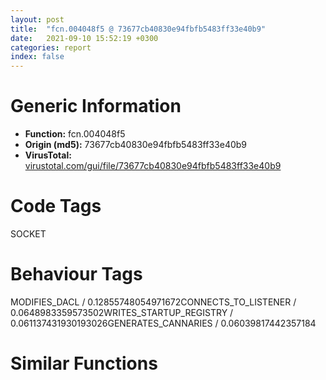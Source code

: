 ```yaml
---
layout: post
title:  "fcn.004048f5 @ 73677cb40830e94fbfb5483ff33e40b9"
date:   2021-09-10 15:52:19 +0300
categories: report
index: false
---
```


# Generic Information
- **Function:** fcn.004048f5
- **Origin (md5):** 73677cb40830e94fbfb5483ff33e40b9
- **VirusTotal:** [virustotal.com/gui/file/73677cb40830e94fbfb5483ff33e40b9][virustotal_ref]

# Code Tags
<span class="tag" id="SOCKET">SOCKET</span>


# Behaviour Tags
<span class="bhv-tag" id="MODIFIES_DACL">MODIFIES_DACL / 0.12855748054971672</span><span class="bhv-tag" id="CONNECTS_TO_LISTENER">CONNECTS_TO_LISTENER / 0.0648983359573502</span><span class="bhv-tag" id="WRITES_STARTUP_REGISTRY">WRITES_STARTUP_REGISTRY / 0.061137431930193026</span><span class="bhv-tag" id="GENERATES_CANNARIES">GENERATES_CANNARIES / 0.06039817442357184</span>

# Similar Functions
<script type="text/javascript" src="https://www.gstatic.com/charts/loader.js"></script>
<script type="text/javascript">

    google.charts.load('current', {'packages':['corechart']});
    google.charts.setOnLoadCallback(drawChart);

    function drawChart() {
    var data = new google.visualization.DataTable();
        data.addColumn('number', 'X');
        data.addColumn('number', 'Y');
        data.addColumn({type: 'string', role: 'tooltip', 'p': {'html': true}});
        data.addColumn({'type': 'string', 'role': 'style'});
        
        data.addRows([
    [7316.46923828125, -7642.32470703125, '<b><a href="/report/fcn.004048f5@73677cb40830e94fbfb5483ff33e40b9">fcn.004048f5</a><br>@73677cb40830e94fbfb5483ff33e40b9</b><br>push ebp<br>mov ebp, esp<br>sub esp, 0x10<br>push esi<br>push 0<br>push 1<br>push 2<br>call dword[sym.imp.WS2_32.dll_socket]<br>mov esi, eax<br>cmp esi, 0xffffffff<br>jne 0x404926<br>lea eax, [ebp+0x10]<br>push eax<br>mov eax, dword[ebp+0xc]<br>push ebx<br>push dword[ebp+8]<br>mov cl, 1<br>call fcn.004048c3<br>add esp, 0xc<br>jmp 0x404975<br>push edi<br>xor eax, eax<br>lea edi, [ebp-0x10]<br>stosd dword<br>stosd dword<br>stosd dword<br>stosd dword<br>mov eax, dword[ebx]<br>mov dword[ebp-0xc], eax<br>mov ax, word[ebp+0x10]<br>mov word[ebp-0xe], ax<br>push 0x10<br>lea eax, [ebp-0x10]<br>push eax<br>push esi<br>mov word[ebp-0x10], 2<br>call dword[sym.imp.WS2_32.dll_connect]<br>cmp eax, 0xffffffff<br>pop edi<br>jne 0x404975<br>lea eax, [ebp+0x10]<br>push eax<br>mov eax, dword[ebp+0xc]<br>push ebx<br>push dword[ebp+8]<br>mov cl, 5<br>call fcn.004048c3<br>add esp, 0xc<br>push esi<br>call dword[sym.imp.WS2_32.dll_closesocket]<br>or esi, 0xffffffff<br>mov eax, esi<br>pop esi<br>leave <br>ret <br><eoc> ', 'point { fill-color: #e0440e; }'],
[-7316.46923828125, 7642.32470703125, '<b><a href="/report/fcn.004016de@73677cb40830e94fbfb5483ff33e40b9">fcn.004016de</a><br>@73677cb40830e94fbfb5483ff33e40b9</b><br>push ebp<br>mov ebp, esp<br>sub esp, 0x4c0<br>push esi<br>push edi<br>lea esi, [ebx+0x6a010]<br>push esi<br>call dword[sym.imp.KERNEL32.dll_EnterCriticalSection]<br>push 0x6a000<br>xor edi, edi<br>push edi<br>push ebx<br>call fcn.0040394e<br>add esp, 0xc<br>push esi<br>mov dword[ebx+0x6a000], edi<br>call dword[sym.imp.KERNEL32.dll_LeaveCriticalSection]<br>push edi<br>push 2<br>call sub.KERNEL32.dll_CreateToolhelp32Snapshot<br>mov esi, eax<br>cmp esi, 0xffffffff<br>mov dword[ebp-0x1c], esi<br>je 0x40194b<br>lea eax, [ebp-0x4c0]<br>push eax<br>push esi<br>mov dword[ebp-0x4c0], 0x128<br>call sub.KERNEL32.dll_Process32First<br>test eax, eax<br>jne 0x40174b<br>push esi<br>jmp 0x401945<br>lea ecx, [ebp-0x398]<br>call fcn.004015a3<br>mov edx, dword[ebp-0x4b8]<br>test edx, edx<br>mov dword[ebp-0x398], edx<br>lea ecx, [ebp-0x49c]<br>jne 0x401771<br>mov ecx, str.System_Idle_Process<br>lea esi, [ebp-0x394]<br>mov al, byte[ecx]<br>inc ecx<br>mov byte[esi], al<br>inc esi<br>test al, al<br>jne 0x401777<br>test edx, edx<br>jne 0x401794<br>mov esi, str.SYSTEM<br>lea edi, [ebp-0x290]<br>movsd dword<br>movsw word<br>movsb byte<br>push edx<br>push 0<br>push 0x410<br>call dword[sym.imp.KERNEL32.dll_OpenProcess]<br>mov esi, eax<br>test esi, esi<br>je 0x401864<br>mov edi, 0x104<br>push edi<br>lea eax, [ebp-0x170]<br>push eax<br>push esi<br>call sub.PSAPI.DLL_GetProcessImageFileNameA<br>lea eax, [ebp-0x170]<br>push eax<br>call fcn.00401d52<br>push edi<br>lea eax, [ebp-0x170]<br>push eax<br>push eax<br>call dword[sym.imp.KERNEL32.dll_GetLongPathNameA]<br>push esi<br>call dword[sym.imp.KERNEL32.dll_GetPriorityClass]<br>mov dword[ebp-0x184], eax<br>mov ecx, eax<br>lea eax, [ebp-0x398]<br>call fcn.00401604<br>lea eax, [ebp-0x290]<br>push eax<br>push esi<br>call fcn.00401b74<br>push 0x28<br>lea eax, [ebp-0x44]<br>push eax<br>push esi<br>call sub.PSAPI.DLL_GetProcessMemoryInfo<br>test eax, eax<br>je 0x40181d<br>mov eax, dword[ebp-0x38]<br>shr eax, 0xa<br>mov dword[ebp-0x188], eax<br>lea eax, [ebp-8]<br>push eax<br>mov dword[ebp-0x50], esi<br>call dword[sym.imp.KERNEL32.dll_GetSystemTimeAsFileTime]<br>mov eax, dword[ebp-8]<br>mov dword[ebp-0x68], eax<br>mov eax, dword[ebp-4]<br>mov dword[ebp-0x64], eax<br>lea eax, [ebp-0x18]<br>push eax<br>lea eax, [ebp-0x10]<br>push eax<br>lea eax, [ebp-8]<br>push eax<br>push eax<br>push dword[ebp-0x50]<br>call dword[sym.imp.KERNEL32.dll_GetProcessTimes]<br>mov eax, dword[ebp-0x10]<br>mov dword[ebp-0x60], eax<br>mov eax, dword[ebp-0xc]<br>mov dword[ebp-0x5c], eax<br>mov eax, dword[ebp-0x18]<br>mov dword[ebp-0x58], eax<br>mov eax, dword[ebp-0x14]<br>mov dword[ebp-0x54], eax<br>lea eax, [ebx+0x6a010]<br>push eax<br>call dword[sym.imp.KERNEL32.dll_EnterCriticalSection]<br>mov edi, dword[ebx+0x6a000]<br>imul edi, edi, 0x350<br>add edi, ebx<br>lea eax, [ebx+0x6a010]<br>mov ecx, 0xd4<br>lea esi, [ebp-0x398]<br>rep movsd<br>inc dword[ebx+0x6a000]<br>push eax<br>call dword[sym.imp.KERNEL32.dll_LeaveCriticalSection]<br>lea eax, [ebp-0x4c0]<br>push eax<br>push dword[ebp-0x1c]<br>call sub.KERNEL32.dll_Process32Next<br>test eax, eax<br>jne 0x40174b<br>push 0x5dc<br>call dword[sym.imp.KERNEL32.dll_Sleep]<br>lea eax, [ebx+0x6a010]<br>xor esi, esi<br>push eax<br>mov dword[ebp-0xc], 0x64<br>mov dword[ebp-4], esi<br>call dword[sym.imp.KERNEL32.dll_EnterCriticalSection]<br>cmp dword[ebx+0x6a000], esi<br>mov dword[ebp-0x14], esi<br>jbe 0x401927<br>mov esi, ebx<br>lea edi, [esi+0x348]<br>cmp dword[edi], 0<br>je 0x40190b<br>push ebx<br>call fcn.00401c75<br>mov ax, word[edi-0x13c]<br>push dword[edi]<br>sub word[ebp-0xc], ax<br>call dword[sym.imp.KERNEL32.dll_CloseHandle]<br>cmp dword[esi], 0<br>jne 0x401913<br>mov dword[ebp-4], esi<br>inc dword[ebp-0x14]<br>mov eax, dword[ebp-0x14]<br>add esi, 0x350<br>cmp eax, dword[ebx+0x6a000]<br>jb 0x4018e7<br>mov ax, word[ebp-0xc]<br>mov ecx, dword[ebp-4]<br>mov word[ecx+0x20c], ax<br>lea eax, [ebx+0x6a010]<br>push eax<br>call dword[sym.imp.KERNEL32.dll_LeaveCriticalSection]<br>push dword[ebp-0x1c]<br>call dword[sym.imp.KERNEL32.dll_CloseHandle]<br>mov eax, dword[ebx+0x6a000]<br>pop edi<br>pop esi<br>leave <br>ret <br><eoc> ', 'null'],

        ]);

    var options = {
        title: 'Similarity Plot',
        legend: 'none',
        colors: ['#dedbd9', '#e6693e', '#ec8f6e', '#f3b49f', '#f6c7b6'],
        tooltip: {isHtml: true, trigger: 'both'},
        explorer: {
        actions: ["dragToZoom", "rightClickToReset"],
        },
        chartArea: {
        width: '80%',
        height: '80%'
        },
        width: '100%',
        height: '100%'
    };

    var chart = new google.visualization.ScatterChart(document.getElementById('chart_div'));

    chart.draw(data, options);
    }
    
</script>


<div id="chart_div" style="width: 100%px; height: 100%;"></div>

# Disassembled Code
{% highlight nasm %}

push ebp
mov ebp, esp
sub esp, 0x10
push esi
push 0
push 1
push 2
call dword[sym.imp.WS2_32.dll_socket]
mov esi, eax
cmp esi, 0xffffffff
jne 0x404926
lea eax, [ebp+0x10]
push eax
mov eax, dword[ebp+0xc]
push ebx
push dword[ebp+8]
mov cl, 1
call fcn.004048c3
add esp, 0xc
jmp 0x404975
push edi
xor eax, eax
lea edi, [ebp-0x10]
stosd dword
stosd dword
stosd dword
stosd dword
mov eax, dword[ebx]
mov dword[ebp-0xc], eax
mov ax, word[ebp+0x10]
mov word[ebp-0xe], ax
push 0x10
lea eax, [ebp-0x10]
push eax
push esi
mov word[ebp-0x10], 2
call dword[sym.imp.WS2_32.dll_connect]
cmp eax, 0xffffffff
pop edi
jne 0x404975
lea eax, [ebp+0x10]
push eax
mov eax, dword[ebp+0xc]
push ebx
push dword[ebp+8]
mov cl, 5
call fcn.004048c3
add esp, 0xc
push esi
call dword[sym.imp.WS2_32.dll_closesocket]
or esi, 0xffffffff
mov eax, esi
pop esi
leave
ret

{% endhighlight %}

[virustotal_ref]: https://www.virustotal.com/gui/file/73677cb40830e94fbfb5483ff33e40b9